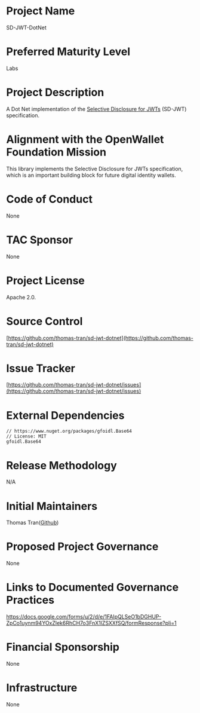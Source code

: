 # Project Name

SD-JWT-DotNet

# Preferred Maturity Level

Labs

# Project Description

A Dot Net implementation of the [Selective Disclosure for JWTs](https://www.ietf.org/archive/id/draft-ietf-oauth-selective-disclosure-jwt-04.html) (SD-JWT) specification.

# Alignment with the OpenWallet Foundation Mission

This library implements the Selective Disclosure for JWTs specification, which is an important building block for future digital identity wallets.

# Code of Conduct

None

# TAC Sponsor

None

# Project License

Apache 2.0.

# Source Control

[https://github.com/thomas-tran/sd-jwt-dotnet](https://github.com/thomas-tran/sd-jwt-dotnet)

# Issue Tracker

[https://github.com/thomas-tran/sd-jwt-dotnet/issues](https://github.com/thomas-tran/sd-jwt-dotnet/issues)

# External Dependencies

```nuget
// https://www.nuget.org/packages/gfoidl.Base64
// License: MIT
gfoidl.Base64

```

# Release Methodology

N/A

# Initial Maintainers

Thomas Tran([Github](https://github.com/thomas-tran))

# Proposed Project Governance

None

# Links to Documented Governance Practices

https://docs.google.com/forms/u/2/d/e/1FAIpQLSeO1bDGHUP-ZpCo1uynm94YOxZlek6RhCH7o3FnX1lZSXXfSQ/formResponse?pli=1

# Financial Sponsorship

None

# Infrastructure

None
